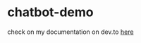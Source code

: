 # chatbot-demo
check on my documentation on dev.to [here](https://dev.to/arnoldschan/penniless-chatbot-architecture-2g81)